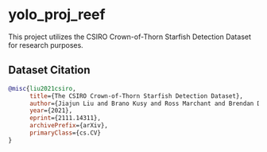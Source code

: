 # yolo_proj_reef

This project utilizes the CSIRO Crown-of-Thorn Starfish Detection Dataset for research purposes.

## Dataset Citation

```bibtex
@misc{liu2021csiro,
      title={The CSIRO Crown-of-Thorn Starfish Detection Dataset}, 
      author={Jiajun Liu and Brano Kusy and Ross Marchant and Brendan Do and Torsten Merz and Joey Crosswell and Andy Steven and Nic Heaney and Karl von Richter and Lachlan Tychsen-Smith and David Ahmedt-Aristizabal and Mohammad Ali Armin and Geoffrey Carlin and Russ Babcock and Peyman Moghadam and Daniel Smith and Tim Davis and Kemal El Moujahid and Martin Wicke and Megha Malpani},
      year={2021},
      eprint={2111.14311},
      archivePrefix={arXiv},
      primaryClass={cs.CV}
}
